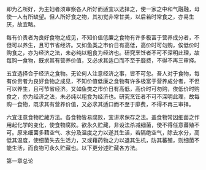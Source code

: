 即为乙所好，为主妇者须审察各人所好而适宜以选择之，使一家之中和气融融，毋使一人有所缺望。但人所好食之物，其初觉非常甘美，以后若时常食之，亦易生厌，故宜略。

每有价贵者为良好食物之成见，不知价值低廉之食物有许多极富于营养成分者，不但可以养生，且可节省经济。又如鱼类之市价日有高低，高价时可勿购，俟低价时购食之，亦为经济之法，未必纯以粗食为经济也。研究烹饪者不可不深明此理，故每购一食物，既求其有营养价值，又必求其适口而不至于靡费，不得不再三审择。

五宜选择合于经济之食物。无论何人注意经济之事，皆不可忽。吾人对于食物，每有价贵者为良好食物之成见，不知价值低廉之食物有许多极富于营养成分者，不但可以养生，且可节省经济。又如鱼类之市价日有高低，高价时可勿购，俟低价时购食之，亦为经济之法，未必纯以粗食为经济也。研究烹饪者不可不深明此理，故每购一食物，既求其有营养价值，又必求其适口而不至于靡费，不得不再三审择。

六宜注意食物贮藏方法。各食物皆易腐败，宜讲求保存之法。盖食物常因细菌之作用起化学的变化，使食物腐败。欲永久贮藏，非设法杀减细菌，使不得任意蕃殖不可。原来细菌多藉空气、水分及温度之力以遂其生活，若隔绝空气，除去水分，高低其温度，使细菌失去生活力，又或藉药物之力以退其生机，防其蕃殖，则细菌不能生活，而食物可永久贮藏也。以下更分述贮藏各方法。

第一章总论